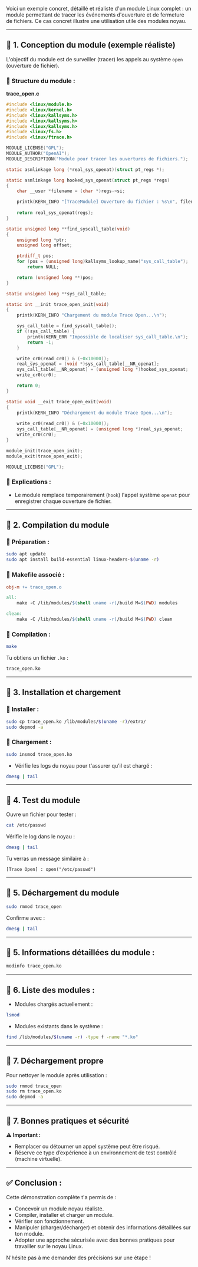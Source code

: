 Voici un exemple concret, détaillé et réaliste d'un module Linux complet : un module permettant de tracer les événements d'ouverture et de fermeture de fichiers. Ce cas concret illustre une utilisation utile des modules noyau.

---

## 🚩 **1. Conception du module (exemple réaliste)**

L'objectif du module est de surveiller (tracer) les appels au système `open` (ouverture de fichier).  

### 📌 **Structure du module :**

**trace_open.c**
```c
#include <linux/module.h>
#include <linux/kernel.h>
#include <linux/kallsyms.h>
#include <linux/kallsyms.h>
#include <linux/kallsyms.h>
#include <linux/fs.h>
#include <linux/ftrace.h>

MODULE_LICENSE("GPL");
MODULE_AUTHOR("OpenAI");
MODULE_DESCRIPTION("Module pour tracer les ouvertures de fichiers.");

static asmlinkage long (*real_sys_openat)(struct pt_regs *);

static asmlinkage long hooked_sys_openat(struct pt_regs *regs)
{
    char __user *filename = (char *)regs->si;

    printk(KERN_INFO "[TraceModule] Ouverture du fichier : %s\n", filename);
    
    return real_sys_openat(regs);
}

static unsigned long **find_syscall_table(void)
{
    unsigned long *ptr;
    unsigned long offset;

    ptrdiff_t pos;
    for (pos = (unsigned long)kallsyms_lookup_name("sys_call_table"); !pos; )
        return NULL;

    return (unsigned long **)pos;
}

static unsigned long **sys_call_table;

static int __init trace_open_init(void)
{
    printk(KERN_INFO "Chargement du module Trace Open...\n");

    sys_call_table = find_syscall_table();
    if (!sys_call_table) {
        printk(KERN_ERR "Impossible de localiser sys_call_table.\n");
        return -1;
    }

    write_cr0(read_cr0() & (~0x10000));
    real_sys_openat = (void *)sys_call_table[__NR_openat];
    sys_call_table[__NR_openat] = (unsigned long *)hooked_sys_openat;
    write_cr0(cr0);

    return 0;
}

static void __exit trace_open_exit(void)
{
    printk(KERN_INFO "Déchargement du module Trace Open...\n");
    
    write_cr0(read_cr0() & (~0x10000));
    sys_call_table[__NR_openat] = (unsigned long *)real_sys_openat;
    write_cr0(cr0);
}

module_init(trace_open_init);
module_exit(trace_open_exit);

MODULE_LICENSE("GPL");
```

### 📌 **Explications :**

- Le module remplace temporairement (`hook`) l'appel système `openat` pour enregistrer chaque ouverture de fichier.

---

## 🚩 **2. Compilation du module**

### 📌 **Préparation :**

```bash
sudo apt update
sudo apt install build-essential linux-headers-$(uname -r)
```

### 📌 **Makefile associé :**

```Makefile
obj-m += trace_open.o

all:
	make -C /lib/modules/$(shell uname -r)/build M=$(PWD) modules

clean:
	make -C /lib/modules/$(shell uname -r)/build M=$(PWD) clean
```

### 📌 **Compilation :**

```bash
make
```

Tu obtiens un fichier `.ko` :

```bash
trace_open.ko
```

---

## 🚩 **3. Installation et chargement**

### 📌 **Installer :**

```bash
sudo cp trace_open.ko /lib/modules/$(uname -r)/extra/
sudo depmod -a
```

### 📌 **Chargement :**

```bash
sudo insmod trace_open.ko
```

- Vérifie les logs du noyau pour t'assurer qu'il est chargé :

```bash
dmesg | tail
```

---

## 🚩 **4. Test du module**

Ouvre un fichier pour tester :

```bash
cat /etc/passwd
```

Vérifie le log dans le noyau :

```bash
dmesg | tail
```

Tu verras un message similaire à :

```
[Trace Open] : open("/etc/passwd")
```

---

## 🚩 **5. Déchargement du module**

```bash
sudo rmmod trace_open
```

Confirme avec :

```bash
dmesg | tail
```

---

## 🚩 **5. Informations détaillées du module :**

```bash
modinfo trace_open.ko
```

---

## 🚩 **6. Liste des modules :**

- Modules chargés actuellement :

```bash
lsmod
```

- Modules existants dans le système :

```bash
find /lib/modules/$(uname -r) -type f -name "*.ko"
```

---

## 🚩 **7. Déchargement propre**

Pour nettoyer le module après utilisation :

```bash
sudo rmmod trace_open
sudo rm trace_open.ko
sudo depmod -a
```

---

## 🚩 **7. Bonnes pratiques et sécurité**

⚠️ **Important :**  
- Remplacer ou détourner un appel système peut être risqué.  
- Réserve ce type d’expérience à un environnement de test contrôlé (machine virtuelle).

---

## ✅ **Conclusion :**

Cette démonstration complète t'a permis de :

- Concevoir un module noyau réaliste.
- Compiler, installer et charger un module.
- Vérifier son fonctionnement.
- Manipuler (charger/décharger) et obtenir des informations détaillées sur ton module.
- Adopter une approche sécurisée avec des bonnes pratiques pour travailler sur le noyau Linux.

N'hésite pas à me demander des précisions sur une étape !